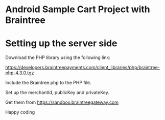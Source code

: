 # Android Sample Cart Project with Braintree


# Setting up the server side
Download the PHP library using the following link:

https://developers.braintreepayments.com/client_libraries/php/braintree-php-4.3.0.tgz 

Include the Braintree.php to the PHP file.

Set up the merchantId, publicKey and privateKey.

Get them from https://sandbox.braintreegateway.com

Happy coding 
